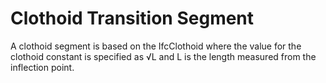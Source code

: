 Clothoid Transition Segment
===========================

A clothoid segment is based on the IfcClothoid where the value for the clothoid constant is specified as √L and L is the length measured from the inflection point.
